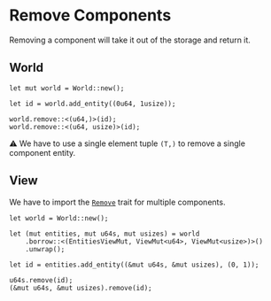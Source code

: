 # Remove Components

Removing a component will take it out of the storage and return it.

## World

```rust, noplaypen
let mut world = World::new();

let id = world.add_entity((0u64, 1usize));

world.remove::<(u64,)>(id);
world.remove::<(u64, usize)>(id);
```

⚠️ We have to use a single element tuple `(T,)` to remove a single component entity.

## View

We have to import the [`Remove`](https://docs.rs/shipyard/0.5.0/shipyard/trait.Remove.html) trait for multiple components.

```rust, noplaypen
let world = World::new();

let (mut entities, mut u64s, mut usizes) = world
    .borrow::<(EntitiesViewMut, ViewMut<u64>, ViewMut<usize>)>()
    .unwrap();

let id = entities.add_entity((&mut u64s, &mut usizes), (0, 1));

u64s.remove(id);
(&mut u64s, &mut usizes).remove(id);
```

